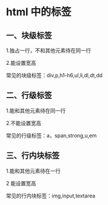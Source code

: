 # html 中的标签

## 一、块级标签

1.独占一行，不和其他元素待在同一行

2.能设置宽高

常见的块级标签：div,p,h1-h6,ul,li,dl,dt,dd

## 二、行级标签

1.能和其他元素待在同一行

2.不能设置宽高

常见的行级标签：a，span,strong,u,em

## 三、行内块标签

1.能和其他元素待在一行

2 能设置宽高

常见的行内块标签：img,input,textarea
